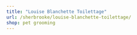 ```yaml
---
title: "Louise Blanchette Toilettage"
url: /sherbrooke/louise-blanchette-toilettage/
shop: pet grooming
---
```


